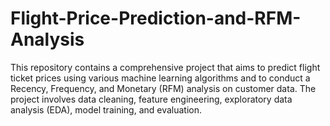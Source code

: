 # Flight-Price-Prediction-and-RFM-Analysis
This repository contains a comprehensive project that aims to predict flight ticket prices using various machine learning algorithms and to conduct a Recency, Frequency, and Monetary (RFM) analysis on customer data. The project involves data cleaning, feature engineering, exploratory data analysis (EDA), model training, and evaluation.
